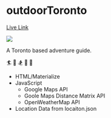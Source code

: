 outdoorToronto
==============

[Live Link](oto.filipstepien.com)

![](http://oto.filipstepien.com/assets/screenshot.jpg)

A Toronto based adventure guide. 

:surfer: :ski: :snowboarder: :evergreen_tree: :sunrise_over_mountains:

+ HTML/Materialize
+ JavaScript
  - Google Maps API
  - Goole Maps Distance Matrix API
  - OpenWeatherMap API
+ Location Data from locaiton.json